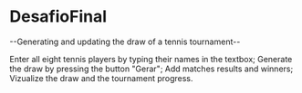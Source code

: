 # DesafioFinal

--Generating and updating the draw of a tennis tournament--

Enter all eight tennis players by typing their names in the textbox;
Generate the draw by pressing the button "Gerar";
Add matches results and winners;
Vizualize the draw and the tournament progress.
